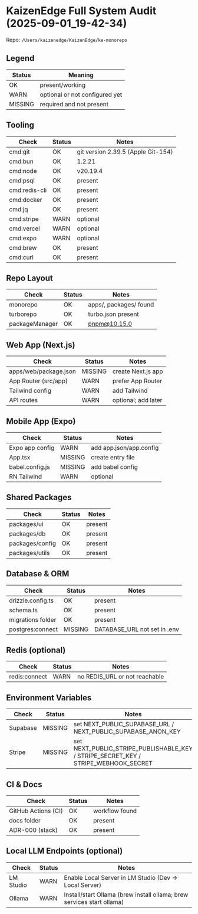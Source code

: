 # KaizenEdge Full System Audit (2025-09-01_19-42-34)

Repo: `/Users/kaizenedge/KaizenEdge/ke-monorepo`

## Legend
| Status | Meaning |
|---|---|
| OK | present/working |
| WARN | optional or not configured yet |
| MISSING | required and not present |

## Tooling
| Check | Status | Notes |
|---|---|---|
| cmd:git | OK | git version 2.39.5 (Apple Git-154) |
| cmd:bun | OK | 1.2.21 |
| cmd:node | OK | v20.19.4 |
| cmd:psql | OK | present |
| cmd:redis-cli | OK | present |
| cmd:docker | OK | present |
| cmd:jq | OK | present |
| cmd:stripe | WARN | optional |
| cmd:vercel | WARN | optional |
| cmd:expo | WARN | optional |
| cmd:brew | OK | present |
| cmd:curl | OK | present |

## Repo Layout
| Check | Status | Notes |
|---|---|---|
| monorepo | OK | apps/, packages/ found |
| turborepo | OK | turbo.json present |
| packageManager | OK | pnpm@10.15.0 |

## Web App (Next.js)
| Check | Status | Notes |
|---|---|---|
| apps/web/package.json | MISSING | create Next.js app |
| App Router (src/app) | WARN | prefer App Router |
| Tailwind config | WARN | add Tailwind |
| API routes | WARN | optional; add later |

## Mobile App (Expo)
| Check | Status | Notes |
|---|---|---|
| Expo app config | WARN | add app.json/app.config |
| App.tsx | MISSING | create entry file |
| babel.config.js | MISSING | add babel config |
| RN Tailwind | WARN | optional |

## Shared Packages
| Check | Status | Notes |
|---|---|---|
| packages/ui | OK | present |
| packages/db | OK | present |
| packages/config | OK | present |
| packages/utils | OK | present |

## Database & ORM
| Check | Status | Notes |
|---|---|---|
| drizzle.config.ts | OK | present |
| schema.ts | OK | present |
| migrations folder | OK | present |
| postgres:connect | MISSING | DATABASE_URL not set in .env |

## Redis (optional)
| Check | Status | Notes |
|---|---|---|
| redis:connect | WARN | no REDIS_URL or not reachable |

## Environment Variables
| Check | Status | Notes |
|---|---|---|
| Supabase | MISSING | set NEXT_PUBLIC_SUPABASE_URL / NEXT_PUBLIC_SUPABASE_ANON_KEY |
| Stripe | MISSING | set NEXT_PUBLIC_STRIPE_PUBLISHABLE_KEY / STRIPE_SECRET_KEY / STRIPE_WEBHOOK_SECRET |

## CI & Docs
| Check | Status | Notes |
|---|---|---|
| GitHub Actions (CI) | OK | workflow found |
| docs folder | OK | present |
| ADR-000 (stack) | OK | present |

## Local LLM Endpoints (optional)
| Check | Status | Notes |
|---|---|---|
| LM Studio | WARN | Enable Local Server in LM Studio (Dev → Local Server) |
| Ollama | WARN | Install/start Ollama (brew install ollama; brew services start ollama) |

